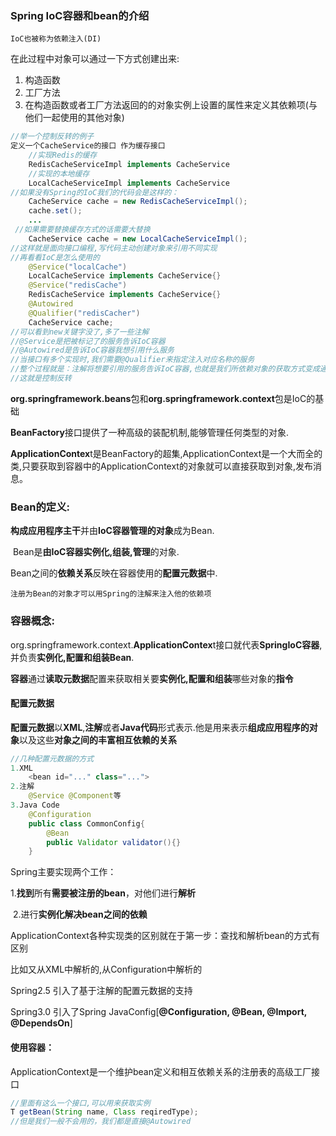 ### Spring IoC容器和bean的介绍

`IoC也被称为依赖注入(DI)`

在此过程中对象可以通过一下方式创建出来:

1. 构造函数
2. 工厂方法
3. 在构造函数或者工厂方法返回的的对象实例上设置的属性来定义其依赖项(与他们一起使用的其他对象)

```java
//举一个控制反转的例子
定义一个CacheService的接口 作为缓存接口
    //实现Redis的缓存
    RedisCacheServiceImpl implements CacheService
    //实现的本地缓存
    LocalCacheServiceImpl implements CacheService
//如果没有Spring的IoC我们的代码会是这样的：
    CacheService cache = new RedisCacheServiceImpl();
	cache.set();
	...
 //如果需要替换缓存方式的话需要大替换
    CacheService cache = new LocalCacheServiceImpl();
//这样就是面向接口编程,写代码主动创建对象来引用不同实现
//再看看IoC是怎么使用的
	@Service("localCache")
	LocalCacheService implements CacheService{}
	@Service("redisCache")
	RedisCacheService implements CacheService{}
    @Autowired
	@Qualifier("redisCacher")
	CacheService cache;     
//可以看到new关键字没了,多了一些注解
//@Service是把被标记了的服务告诉IoC容器
//@Autowired是告诉IoC容器我想引用什么服务
//当接口有多个实现时,我们需要@Qualifier来指定注入对应名称的服务 
//整个过程就是：注解将想要引用的服务告诉IoC容器,也就是我们所依赖对象的获取方式变成通过IoC获取了
//这就是控制反转
```

**org.springframework.beans**包和**org.springframework.context**包是IoC的基础

**BeanFactory**接口提供了一种高级的装配机制,能够管理任何类型的对象.

**ApplicationContex**t是BeanFactory的超集,ApplicationContext是一个大而全的类,只要获取到容器中的ApplicationContext的对象就可以直接获取到对象,发布消息。

### Bean的定义:

​	**构成应用程序主干**并由**IoC容器管理的对象**成为Bean.

​	Bean是**由IoC容器实例化,组装,管理**的对象.

​	Bean之间的**依赖关系**反映在容器使用的**配置元数据**中.

`注册为Bean的对象才可以用Spring的注解来注入他的依赖项`

### 容器概念:

​	org.springframework.context.**ApplicationContex**t接口就代表**SpringIoC容器**,并负责**实例化,配置和组装Bean**.

​	**容器**通过**读取元数据**配置来获取相关要**实例化,配置和组装**哪些对象的**指令**

#### **配置元数据**

​	**配置元数据**以**XML**,**注解**或者**Java代码**形式表示.他是用来表示**组成应用程序的对象**以及这些**对象之间的丰富相互依赖的关系**

```java
//几种配置元数据的方式
1.XML
    <bean id="..." class="...">
2.注解
    @Service @Component等
3.Java Code
    @Configuration
    public class CommonConfig{
        @Bean
        public Validator validator(){}
    }
```

Spring主要实现两个工作：

​	1.**找到**所有**需要被注册的bean**，对他们进行**解析**

​	2.进行**实例化解决bean之间的依赖**

ApplicationContext各种实现类的区别就在于第一步：查找和解析bean的方式有区别

比如又从XML中解析的,从Configuration中解析的

Spring2.5 引入了基于注解的配置元数据的支持

Spring3.0 引入了Spring JavaConfig[**@Configuration, @Bean, @Import, @DependsOn**]

#### 使用容器：

ApplicationContext是一个维护bean定义和相互依赖关系的注册表的高级工厂接口

```java
//里面有这么一个接口,可以用来获取实例
T getBean(String name, Class reqiredType);
//但是我们一般不会用的，我们都是直接@Autowired
```

